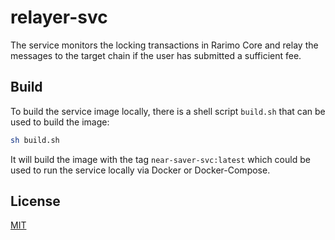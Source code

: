 # relayer-svc

The service monitors the locking transactions in Rarimo Core and relay the messages to the target chain if the user has submitted a sufficient fee.

## Build

To build the service image locally, there is a shell script `build.sh` that can be used to build the image:

```bash
sh build.sh
```

It will build the image with the tag `near-saver-svc:latest` which could be used to run the service locally via
Docker or Docker-Compose.

## License
[MIT](./LICENSE)
